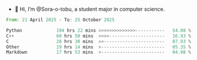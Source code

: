 - 👋 Hi, I’m @Sora-o-tobu, a student major in computer science.

<!--START_SECTION:waka-->

```rust
From: 21 April 2025 - To: 25 October 2025

Python             194 hrs 22 mins >>>>>>>>>>>>>>-----------   54.08 %
C++                60 hrs 50 mins  >>>>---------------------   16.93 %
C                  28 hrs 30 mins  >>-----------------------   07.93 %
Other              19 hrs 14 mins  >------------------------   05.35 %
Markdown           17 hrs 53 mins  >------------------------   04.98 %
```

<!--END_SECTION:waka-->

<!---
<img align='center' src='https://raw.githubusercontent.com/Sora-o-tobu/Sora-o-tobu/main/OneLastSora.png' width='410px'>
--->
<!---
Sora-o-tobu/Sora-o-tobu is a ✨ special ✨ repository because its `README.md` (this file) appears on your GitHub profile.
You can click the Preview link to take a look at your changes.
--->
